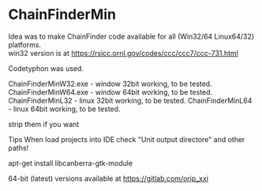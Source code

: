 # ChainFinderMin
Idea was to make ChainFinder code available for all (Win32/64 Linux64/32) platforms.       
win32 version is at https://rsicc.ornl.gov/codes/ccc/ccc7/ccc-731.html

Codetyphon was used.

ChainFinderMinW32.exe  - window 32bit working, to be tested.
ChainFinderMinW64.exe  - window 64bit working, to be tested.
ChainFinderMinL32  - linux 32bit working, to be tested.
ChainFinderMinL64  - linux 64bit working, to be tested.

strip them if you want

Tips
When load projects into IDE check "Unit output directore" and other paths!

apt-get install libcanberra-gtk-module                              

64-bit (latest) versions available at https://gitlab.com/orip_xxi
  
